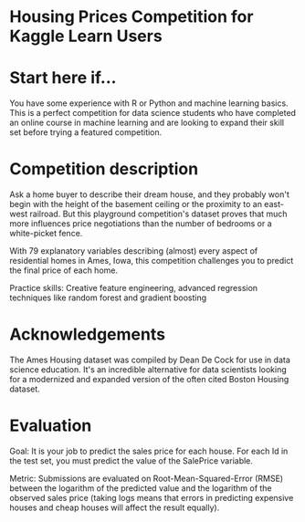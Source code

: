 # Housing Prices Competition for Kaggle Learn Users

# Start here if...
You have some experience with R or Python and machine learning basics. This is a perfect competition for data science students who have completed an online course in machine learning and are looking to expand their skill set before trying a featured competition. 

# Competition description
Ask a home buyer to describe their dream house, and they probably won't begin with the height of the basement ceiling or the proximity to an east-west railroad. But this playground competition's dataset proves that much more influences price negotiations than the number of bedrooms or a white-picket fence.

With 79 explanatory variables describing (almost) every aspect of residential homes in Ames, Iowa, this competition challenges you to predict the final price of each home.

Practice skills: Creative feature engineering, advanced regression techniques like random forest and gradient boosting

# Acknowledgements
The Ames Housing dataset was compiled by Dean De Cock for use in data science education. It's an incredible alternative for data scientists looking for a modernized and expanded version of the often cited Boston Housing dataset.

# Evaluation
Goal:
It is your job to predict the sales price for each house. For each Id in the test set, you must predict the value of the SalePrice variable.

Metric:
Submissions are evaluated on Root-Mean-Squared-Error (RMSE) between the logarithm of the predicted value and the logarithm of the observed sales price (taking logs means that errors in predicting expensive houses and cheap houses will affect the result equally).
